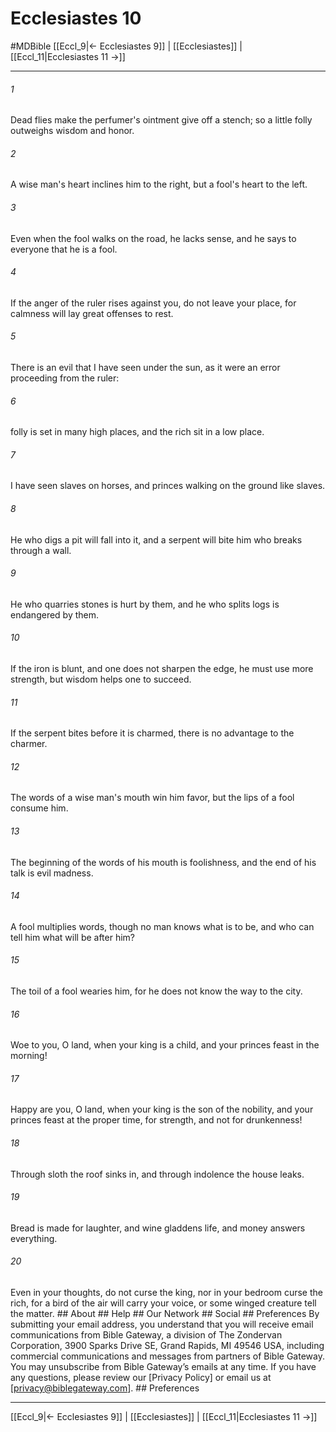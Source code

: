 # Ecclesiastes 10
#MDBible
[[Eccl_9|← Ecclesiastes 9]] | [[Ecclesiastes]] | [[Eccl_11|Ecclesiastes 11 →]]

***






###### 1 


Dead flies make the perfumer's ointment give off a stench; so a little folly outweighs wisdom and honor. 





###### 2 


A wise man's heart inclines him to the right, but a fool's heart to the left. 





###### 3 


Even when the fool walks on the road, he lacks sense, and he says to everyone that he is a fool. 





###### 4 


If the anger of the ruler rises against you, do not leave your place, for calmness will lay great offenses to rest. 





###### 5 


There is an evil that I have seen under the sun, as it were an error proceeding from the ruler: 





###### 6 


folly is set in many high places, and the rich sit in a low place. 





###### 7 


I have seen slaves on horses, and princes walking on the ground like slaves. 





###### 8 


He who digs a pit will fall into it, and a serpent will bite him who breaks through a wall. 





###### 9 


He who quarries stones is hurt by them, and he who splits logs is endangered by them. 





###### 10 


If the iron is blunt, and one does not sharpen the edge, he must use more strength, but wisdom helps one to succeed. 





###### 11 


If the serpent bites before it is charmed, there is no advantage to the charmer. 





###### 12 


The words of a wise man's mouth win him favor, but the lips of a fool consume him. 





###### 13 


The beginning of the words of his mouth is foolishness, and the end of his talk is evil madness. 





###### 14 


A fool multiplies words, though no man knows what is to be, and who can tell him what will be after him? 





###### 15 


The toil of a fool wearies him, for he does not know the way to the city. 





###### 16 


Woe to you, O land, when your king is a child, and your princes feast in the morning! 





###### 17 


Happy are you, O land, when your king is the son of the nobility, and your princes feast at the proper time, for strength, and not for drunkenness! 





###### 18 


Through sloth the roof sinks in, and through indolence the house leaks. 





###### 19 


Bread is made for laughter, and wine gladdens life, and money answers everything. 





###### 20 


Even in your thoughts, do not curse the king, nor in your bedroom curse the rich, for a bird of the air will carry your voice, or some winged creature tell the matter. ## About ## Help ## Our Network ## Social ## Preferences By submitting your email address, you understand that you will receive email communications from Bible Gateway, a division of The Zondervan Corporation, 3900 Sparks Drive SE, Grand Rapids, MI 49546 USA, including commercial communications and messages from partners of Bible Gateway. You may unsubscribe from Bible Gateway&rsquo;s emails at any time. If you have any questions, please review our [Privacy Policy] or email us at [privacy@biblegateway.com]. ## Preferences

***

[[Eccl_9|← Ecclesiastes 9]] | [[Ecclesiastes]] | [[Eccl_11|Ecclesiastes 11 →]]
